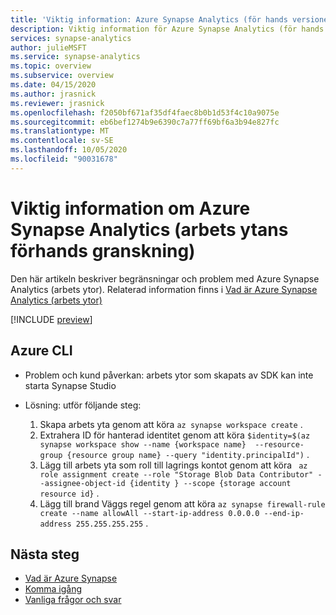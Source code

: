 ```yaml
---
title: 'Viktig information: Azure Synapse Analytics (för hands versioner av arbets ytor)'
description: Viktig information för Azure Synapse Analytics (för hands versioner av arbets ytor)
services: synapse-analytics
author: julieMSFT
ms.service: synapse-analytics
ms.topic: overview
ms.subservice: overview
ms.date: 04/15/2020
ms.author: jrasnick
ms.reviewer: jrasnick
ms.openlocfilehash: f2050bf671af35df4faec8b0b1d53f4c10a9075e
ms.sourcegitcommit: eb6bef1274b9e6390c7a77ff69bf6a3b94e827fc
ms.translationtype: MT
ms.contentlocale: sv-SE
ms.lasthandoff: 10/05/2020
ms.locfileid: "90031678"
---
```

# <a name="azure-synapse-analytics-workspaces-preview-release-notes"></a>Viktig information om Azure Synapse Analytics (arbets ytans förhands granskning)

Den här artikeln beskriver begränsningar och problem med Azure Synapse Analytics (arbets ytor). Relaterad information finns i [Vad är Azure Synapse Analytics (arbets ytor)](overview-what-is.md)

[!INCLUDE [preview](includes/note-preview.md)]

## <a name="azure-cli"></a>Azure CLI

- Problem och kund påverkan: arbets ytor som skapats av SDK kan inte starta Synapse Studio

- Lösning: utför följande steg: 
  1.    Skapa arbets yta genom att köra `az synapse workspace create` .
  2.    Extrahera ID för hanterad identitet genom att köra `$identity=$(az synapse workspace show --name {workspace name}  --resource-group {resource group name} --query "identity.principalId")` .
  3.    Lägg till arbets yta som roll till lagrings kontot genom att köra ` az role assignment create --role "Storage Blob Data Contributor" --assignee-object-id {identity } --scope {storage account resource id}` .
  4.    Lägg till brand Väggs regel genom att köra ` az synapse firewall-rule create --name allowAll --start-ip-address 0.0.0.0 --end-ip-address 255.255.255.255 ` .

## <a name="next-steps"></a>Nästa steg

* [Vad är Azure Synapse](overview-what-is.md)
* [Komma igång](get-started.md)
* [Vanliga frågor och svar](overview-faq.md)
